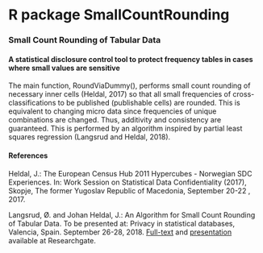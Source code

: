 # R package SmallCountRounding

### Small Count Rounding of Tabular Data 

#### A statistical disclosure control tool to protect frequency tables in cases where small values are sensitive

The main function, RoundViaDummy(), performs small count rounding of necessary inner cells (Heldal, 2017)
so that all small frequencies of cross-classifications to be published (publishable cells) are rounded. This is equivalent to changing micro data since frequencies of unique combinations are changed. Thus, additivity and consistency are guaranteed.
This is performed by an algorithm inspired by partial least squares regression (Langsrud and Heldal, 2018).


#### References

Heldal, J.: The European Census Hub 2011 Hypercubes - Norwegian SDC Experiences. In: Work Session on Statistical Data Confidentiality (2017), Skopje, The former Yugoslav Republic of Macedonia, September 20-22 , 2017.

Langsrud, Ø. and  Johan Heldal, J.: An Algorithm for Small Count Rounding of Tabular Data. 
To be presented at: Privacy in statistical databases, Valencia, Spain. September 26-28, 2018.
 [Full-text](https://www.researchgate.net/publication/327768398_An_Algorithm_for_Small_Count_Rounding_of_Tabular_Data)
 and
[presentation](https://www.researchgate.net/publication/327916165_An_Algorithm_for_Small_Count_Rounding_of_Tabular_Data_-_Presentation) 
 available at Researchgate.
 
 
 